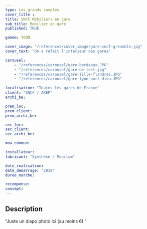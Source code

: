```yaml
---
type: Les grands comptes
cover_title :
title: SNCF Mobiliers en gare
sub_title: Mobilier en gare
published: TRUE

gamme: YOON

cover_image: "/references/cover_image/gare-sncf-grenoble.jpg"
cover_text: "On a refait l'intérieur des gares"

carousel:
    - "/references/carousel/gare-bordeaux.JPG"
    - "/references/carousel/gare-de-lest.jpg"
    - "/references/carousel/gare-lille-flandres.JPG"
    - "/references/carousel/gare-lyon-part-dieu.JPG"

localisation: "Toutes les gares de France"
client: "SNCF / AREP"
archi_be:

prem_loc:
prem_client:
prem_archi_be:

sec_loc:
sec_client:
sec_archi_be:

moa_commun:

installateur:
fabricant: "Synthèse / Mobilum"

date_realisation:
date_demarrage: "2019"
duree_marche:

recompense:
concept:
---
```


## Description

"Juste un diapo photo ici (au moins 6) "
